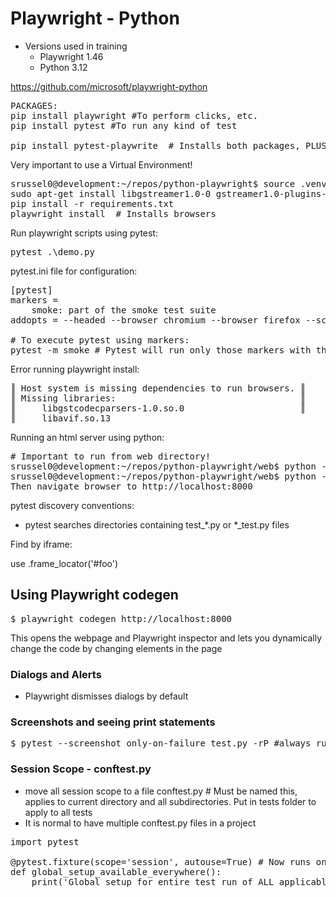 # Playwright - Python

- Versions used in training
    - Playwright 1.46
    - Python 3.12

https://github.com/microsoft/playwright-python

<pre>
PACKAGES:
pip install playwright #To perform clicks, etc.
pip install pytest #To run any kind of test

pip install pytest-playwrite  # Installs both packages, PLUS extra functionality!
</pre>

Very important to use a Virtual Environment!

<pre>srussel0@development:~/repos/python-playwright$ source .venv/local/bin/activate
sudo apt-get install libgstreamer1.0-0 gstreamer1.0-plugins-base gstreamer1.0-plugins-good gstreamer1.0-plugins-bad gstreamer1.0-plugins-ugly gstreamer1.0-libav
pip install -r requirements.txt
playwright install  # Installs browsers
</pre>

Run playwright scripts using pytest:

<pre>pytest .\demo.py</pre>

pytest.ini file for configuration:
<pre>
[pytest]
markers = 
    smoke: part of the smoke test suite
addopts = --headed --browser chromium --browser firefox --screenshot only-on-failure --numprocesses auto

# To execute pytest using markers:
pytest -m smoke # Pytest will run only those markers with the specified marker
</pre>

Error running playwright install:
<pre>
║ Host system is missing dependencies to run browsers. ║
║ Missing libraries:                                   ║
║     libgstcodecparsers-1.0.so.0                      ║
║     libavif.so.13 
</pre>

Running an html server using python:
<pre>
# Important to run from web directory!
srussel0@development:~/repos/python-playwright/web$ python -m http.server &  # runs on port 8000, if you need a different port:
srussel0@development:~/repos/python-playwright/web$ python -m http.server 3000 &
Then navigate browser to http://localhost:8000
</pre>

pytest discovery conventions:
- pytest searches directories containing test_*.py or *_test.py files

Find by iframe:

use .frame_locator('#foo')

## Using Playwright codegen
<pre>
$ playwright codegen http://localhost:8000
</pre>

This opens the webpage and Playwright inspector and lets you dynamically change the code by changing elements in the page

### Dialogs and Alerts
- Playwright dismisses dialogs by default

### Screenshots and seeing print statements
<pre>
$ pytest --screenshot only-on-failure test.py -rP #always run with -rP to see print statement
</pre>

### Session Scope - conftest.py ####
- move all session scope to a file conftest.py  # Must be named this, applies to current directory and all subdirectories.  Put in tests folder to apply to all tests
- It is normal to have multiple conftest.py files in a project
<pre>
import pytest

@pytest.fixture(scope='session', autouse=True) # Now runs once before all tests
def global_setup_available_everywhere():
    print('Global setup for entire test run of ALL applicable tests')
</pre>





